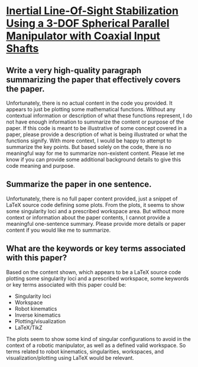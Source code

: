 # [Inertial Line-Of-Sight Stabilization Using a 3-DOF Spherical Parallel   Manipulator with Coaxial Input Shafts](https://arxiv.org/abs/2312.02641)

## Write a very high-quality paragraph summarizing the paper that effectively covers the paper.

 Unfortunately, there is no actual content in the code you provided. It appears to just be plotting some mathematical functions. Without any contextual information or description of what these functions represent, I do not have enough information to summarize the content or purpose of the paper. If this code is meant to be illustrative of some concept covered in a paper, please provide a description of what is being illustrated or what the functions signify. With more context, I would be happy to attempt to summarize the key points. But based solely on the code, there is no meaningful way for me to summarize non-existent content. Please let me know if you can provide some additional background details to give this code meaning and purpose.


## Summarize the paper in one sentence.

 Unfortunately, there is no full paper content provided, just a snippet of LaTeX source code defining some plots. From the plots, it seems to show some singularity loci and a prescribed workspace area. But without more context or information about the paper contents, I cannot provide a meaningful one-sentence summary. Please provide more details or paper content if you would like me to summarize.


## What are the keywords or key terms associated with this paper?

 Based on the content shown, which appears to be a LaTeX source code plotting some singularity loci and a prescribed workspace, some keywords or key terms associated with this paper could be:

- Singularity loci 
- Workspace 
- Robot kinematics
- Inverse kinematics
- Plotting/visualization
- LaTeX/TikZ

The plots seem to show some kind of singular configurations to avoid in the context of a robotic manipulator, as well as a defined valid workspace. So terms related to robot kinematics, singularities, workspaces, and visualization/plotting using LaTeX would be relevant.
